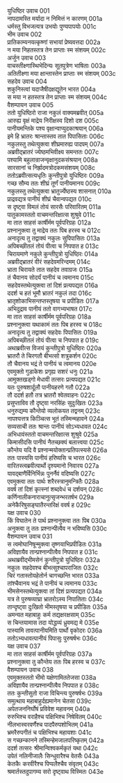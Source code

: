 युधिष्ठिर उवाच	001  
नापदामस्ति मर्यादा न निमित्तं न कारणम्	001a  
धर्मस्तु विभजत्यत्र उभयोः पुण्यपापयोः	001c  
भीम उवाच	002  
प्रातिकाम्यनयत्कृष्णां सभायां प्रेष्यवत्तदा	002a  
न मया निहतस्तत्र तेन प्राप्ताः स्म संशयम्	002c  
अर्जुन उवाच	003  
वाचस्तीक्ष्णास्थिभेदिन्यः सूतपुत्रेण भाषिताः	003a  
अतितीक्ष्णा मया क्षान्तास्तेन प्राप्ताः स्म संशयम्	003c  
सहदेव उवाच	004  
शकुनिस्त्वां यदाजैषीदक्षद्यूतेन भारत	004a  
स मया न हतस्तत्र तेन प्राप्ताः स्म संशयम्	004c  
वैशम्पायन उवाच	005  
ततो युधिष्ठिरो राजा नकुलं वाक्यमब्रवीत्	005a  
आरुह्य वृक्षं माद्रेय निरीक्षस्व दिशो दश	005c  
पानीयमन्तिके पश्य वृक्षान्वाप्युदकाश्रयान्	006a  
इमे हि भ्रातरः श्रान्तास्तव तात पिपासिताः	006c  
नकुलस्तु तथेत्युक्त्वा शीघ्रमारुह्य पादपम्	007a  
अब्रवीद्भ्रातरं ज्येष्ठमभिवीक्ष्य समन्ततः	007c  
पश्यामि बहुलान्राजन्वृक्षानुदकसंश्रयान्	008a  
सारसानां च निर्ह्रादमत्रोदकमसंशयम्	008c  
ततोऽब्रवीत्सत्यधृतिः कुन्तीपुत्रो युधिष्ठिरः	009a  
गच्छ सौम्य ततः शीघ्रं तूर्णं पानीयमानय	009c  
नकुलस्तु तथेत्युक्त्वा भ्रातुर्ज्येष्ठस्य शासनात्	010a  
प्राद्रवद्यत्र पानीयं शीघ्रं चैवान्वपद्यत	010c  
स दृष्ट्वा विमलं तोयं सारसैः परिवारितम्	011a  
पातुकामस्ततो वाचमन्तरिक्षात्स शुश्रुवे	011c  
मा तात साहसं कार्षीर्मम पूर्वपरिग्रहः	012a  
प्रश्नानुक्त्वा तु माद्रेय ततः पिब हरस्व च	012c  
अनादृत्य तु तद्वाक्यं नकुलः सुपिपासितः	013a  
अपिबच्छीतलं तोयं पीत्वा च निपपात ह	013c  
चिरायमाणे नकुले कुन्तीपुत्रो युधिष्ठिरः	014a  
अब्रवीद्भ्रातरं वीरं सहदेवमरिन्दमम्	014c  
भ्राता चिरायते तात सहदेव तवाग्रजः	015a  
तं चैवानय सोदर्यं पानीयं च त्वमानय	015c  
सहदेवस्तथेत्युक्त्वा तां दिशं प्रत्यपद्यत	016a  
ददर्श च हतं भूमौ भ्रातरं नकुलं तदा	016c  
भ्रातृशोकाभिसन्तप्तस्तृषया च प्रपीडितः	017a  
अभिदुद्राव पानीयं ततो वागभ्यभाषत	017c  
मा तात साहसं कार्षीर्मम पूर्वपरिग्रहः	018a  
प्रश्नानुक्त्वा यथाकामं ततः पिब हरस्व च	018c  
अनादृत्य तु तद्वाक्यं सहदेवः पिपासितः	019a  
अपिबच्छीतलं तोयं पीत्वा च निपपात ह	019c  
अथाब्रवीत्स विजयं कुन्तीपुत्रो युधिष्ठिरः	020a  
भ्रातरौ ते चिरगतौ बीभत्सो शत्रुकर्शन	020c  
तौ चैवानय भद्रं ते पानीयं च त्वमानय	020e  
एवमुक्तो गुडाकेशः प्रगृह्य सशरं धनुः	021a  
आमुक्तखड्गो मेधावी तत्सरः प्रत्यपद्यत	021c  
यतः पुरुषशार्दूलौ पानीयहरणे गतौ	022a  
तौ ददर्श हतौ तत्र भ्रातरौ श्वेतवाहनः	022c  
प्रसुप्ताविव तौ दृष्ट्वा नरसिंहः सुदुःखितः	023a  
धनुरुद्यम्य कौन्तेयो व्यलोकयत तद्वनम्	023c  
नापश्यत्तत्र किञ्चित्स भूतं तस्मिन्महावने	024a  
सव्यसाची ततः श्रान्तः पानीयं सोऽभ्यधावत	024c  
अभिधावंस्ततो वाचमन्तरिक्षात्स शुश्रुवे	025a  
किमासीदसि पानीयं नैतच्छक्यं बलात्त्वया	025c  
कौन्तेय यदि वै प्रश्नान्मयोक्तान्प्रतिपत्स्यसे	026a  
ततः पास्यसि पानीयं हरिष्यसि च भारत	026c  
वारितस्त्वब्रवीत्पार्थो दृश्यमानो निवारय	027a  
यावद्बाणैर्विनिर्भिन्नः पुनर्नैवं वदिष्यसि	027c  
एवमुक्त्वा ततः पार्थः शरैरस्त्रानुमन्त्रितैः	028a  
ववर्ष तां दिशं कृत्स्नां शब्दवेधं च दर्शयन्	028c  
कर्णिनालीकनाराचानुत्सृजन्भरतर्षभ	029a  
अनेकैरिषुसङ्घातैरन्तरिक्षं ववर्ष ह	029c  
यक्ष उवाच	030  
किं विघातेन ते पार्थ प्रश्नानुक्त्वा ततः पिब	030a  
अनुक्त्वा तु ततः प्रश्नान्पीत्वैव न भविष्यसि	030c  
वैशम्पायन उवाच	031  
स त्वमोघानिषून्मुक्त्वा तृष्णयाभिप्रपीडितः	031a  
अविज्ञायैव तान्प्रश्नान्पीत्वैव निपपात ह	031c  
अथाब्रवीद्भीमसेनं कुन्तीपुत्रो युधिष्ठिरः	032a  
नकुलः सहदेवश्च बीभत्सुश्चापराजितः	032c  
चिरं गतास्तोयहेतोर्न चागच्छन्ति भारत	033a  
तांश्चैवानय भद्रं ते पानीयं च त्वमानय	033c  
भीमसेनस्तथेत्युक्त्वा तां दिशं प्रत्यपद्यत	034a  
यत्र ते पुरुषव्याघ्रा भ्रातरोऽस्य निपातिताः	034c  
तान्दृष्ट्वा दुःखितो भीमस्तृषया च प्रपीडितः	035a  
अमन्यत महाबाहुः कर्म तद्यक्षरक्षसाम्	035c  
स चिन्तयामास तदा योद्धव्यं ध्रुवमद्य मे	035e  
पास्यामि तावत्पानीयमिति पार्थो वृकोदरः	036a  
ततोऽभ्यधावत्पानीयं पिपासुः पुरुषर्षभः	036c  
यक्ष उवाच	037  
मा तात साहसं कार्षीर्मम पूर्वपरिग्रहः	037a  
प्रश्नानुक्त्वा तु कौन्तेय ततः पिब हरस्व च	037c  
वैशम्पायन उवाच	038  
एवमुक्तस्ततो भीमो यक्षेणामिततेजसा	038a  
अविज्ञायैव तान्प्रश्नान्पीत्वैव निपपात ह	038c  
ततः कुन्तीसुतो राजा विचिन्त्य पुरुषर्षभः	039a  
समुत्थाय महाबाहुर्दह्यमानेन चेतसा	039c  
अपेतजननिर्घोषं प्रविवेश महावनम्	040a  
रुरुभिश्च वराहैश्च पक्षिभिश्च निषेवितम्	040c  
नीलभास्वरवर्णैश्च पादपैरुपशोभितम्	041a  
भ्रमरैरुपगीतं च पक्षिभिश्च महायशाः	041c  
स गच्छन्कानने तस्मिन्हेमजालपरिष्कृतम्	042a  
ददर्श तत्सरः श्रीमान्विश्वकर्मकृतं यथा	042c  
उपेतं नलिनीजालैः सिन्धुवारैश्च वेतसैः	043a  
केतकैः करवीरैश्च पिप्पलैश्चैव संवृतम्	043c  
श्रमार्तस्तदुपागम्य सरो दृष्ट्वाथ विस्मितः	043e  
